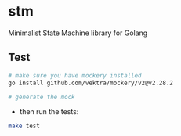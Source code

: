 # stm
Minimalist State Machine library for Golang


## Test
```sh
# make sure you have mockery installed
go install github.com/vektra/mockery/v2@v2.28.2

# generate the mock

```
- then run the tests:
```sh
make test
```